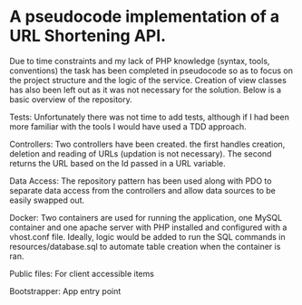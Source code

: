 # A pseudocode implementation of a URL Shortening API.

Due to time constraints and my lack of PHP knowledge (syntax, tools, conventions) the task has been completed in pseudocode so as to focus on the project structure and the logic of the service. Creation of view classes has also been left out as it was not necessary for the solution. Below is a basic overview of the repository.

Tests:
Unfortunately there was not time to add tests, although if I had been more familiar with the tools I would have used a TDD approach.

Controllers:
Two controllers have been created. the first handles creation, deletion and reading of URLs (updation is not necessary). The second returns the URL based on the Id passed in a URL variable.

Data Access:
The repository pattern has been used along with PDO to separate data access from the controllers and allow data sources to be easily swapped out.

Docker:
Two containers are used for running the application, one MySQL container and one apache server with PHP installed and configured with a vhost.conf file. Ideally, logic would be added to run the SQL commands in resources/database.sql to automate table creation when the container is ran.

Public files:
For client accessible items

Bootstrapper:
App entry point
